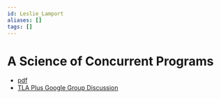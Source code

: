 ```yaml
---
id: Leslie_Lamport
aliases: []
tags: []
---
```



# A Science of Concurrent Programs
- [pdf](https://lamport.azurewebsites.net/tla/science.pdf)
- [TLA Plus Google Group Discussion](https://groups.google.com/g/tlaplus/c/r-7eP7O_Lf8/m/exDc_MHuAQAJ)

